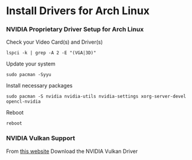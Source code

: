 # Install Drivers for Arch Linux

### NVIDIA Proprietary Driver Setup for Arch Linux

Check your Video Card(s) and Driver(s)

    lspci -k | grep -A 2 -E "(VGA|3D)"

Update your system

    sudo pacman -Syyu

Install necessary packages

    sudo pacman -S nvidia nvidia-utils nvidia-settings xorg-server-devel opencl-nvidia

Reboot

    reboot

### NVIDIA Vulkan Support

From [this website](https://www.nvidia.com/en-us/drivers/unix/) Download the NVIDIA Vulkan Driver
